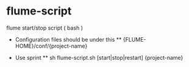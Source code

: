 flume-script
============

flume start/stop script ( bash )

* Configuration files should be under this
** {FLUME-HOME}/conf/{project-name}

* Use sprint
** sh flume-script.sh [start|stop|restart] {project-name}
